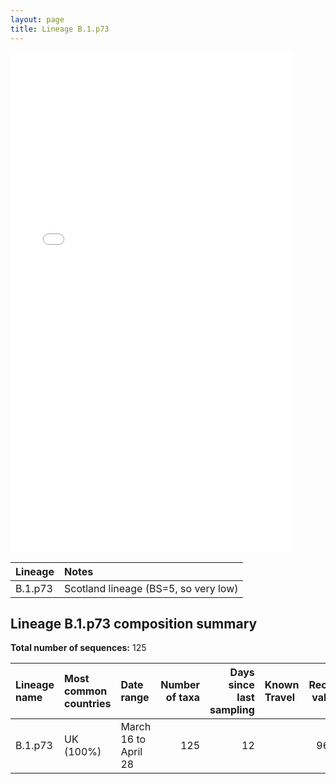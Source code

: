 ```yaml
---
layout: page
title: Lineage B.1.p73
---
```




<embed src="../assets/images/B.1.p73.pdf" type="application/pdf" width="90%" height="800px" />


| Lineage | Notes |
|:-----|:-----|
| B.1.p73 | Scotland lineage (BS=5, so very low) |

<h2>Lineage B.1.p73 composition summary </h2>

<strong>Total number of sequences:</strong> 125

| Lineage name | Most common countries | Date range | Number of taxa |  Days since last sampling | Known Travel | Recall value |
|:-----|:-----|:-------|-------:|-------:|:---------|--------:|
| B.1.p73 | UK (100%) | March 16 to April 28 | 125 | 12 |  | 96.9 |
